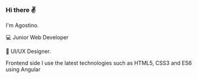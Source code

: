 ### Hi there ✌

I'm Agostino.


💻 Junior Web Developer


🎨 UI/UX Designer.

Frontend side I use the latest technologies such as HTML5, CSS3 and ES6 using Angular



<!--
**Agostinodn/Agostinodn** is a ✨ _special_ ✨ repository because its `README.md` (this file) appears on your GitHub profile.

Here are some ideas to get you started:

- 🔭 I’m currently working on ...
- 🌱 I’m currently learning ...
- 👯 I’m looking to collaborate on ...
- 🤔 I’m looking for help with ...
- 💬 Ask me about ...
- 📫 How to reach me: ...
- 😄 Pronouns: ...
- ⚡ Fun fact: ...
-->
